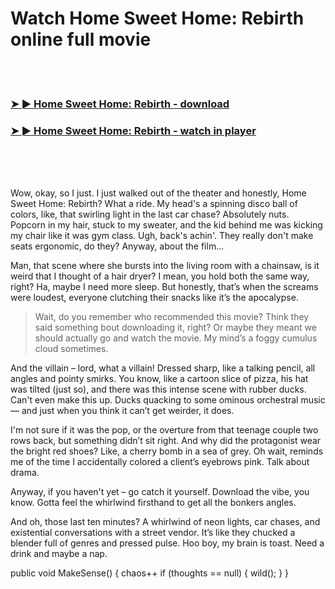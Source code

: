 <h1>Watch Home Sweet Home: Rebirth online full movie</h1>


<br><br>

<h3><a href="https://Grants-sarfulelon1983.github.io/ozjrwwgdqh/">➤ ► Home Sweet Home: Rebirth - download</a></h3> 
<h3><a href="https://Grants-sarfulelon1983.github.io/ozjrwwgdqh/">➤ ► Home Sweet Home: Rebirth - watch in player</a></h3>


<br><br><br>


Wow, okay, so I just. I just walked out of the theater and honestly, Home Sweet Home: Rebirth? What a ride. My head's a spinning disco ball of colors, like, that swirling light in the last car chase? Absolutely nuts. Popcorn in my hair, stuck to my sweater, and the kid behind me was kicking my chair like it was gym class. Ugh, back's achin'. They really don't make seats ergonomic, do they? Anyway, about the film...

Man, that scene where she bursts into the living room with a chainsaw, is it weird that I thought of a hair dryer? I mean, you hold both the same way, right? Ha, maybe I need more sleep. But honestly, that’s when the screams were loudest, everyone clutching their snacks like it’s the apocalypse.

> Wait, do you remember who recommended this movie? Think they said something bout downloading it, right? Or maybe they meant we should actually go and watch the movie. My mind’s a foggy cumulus cloud sometimes. 

And the villain – lord, what a villain! Dressed sharp, like a talking pencil, all angles and pointy smirks. You know, like a cartoon slice of pizza, his hat was tilted (just so), and there was this intense scene with rubber ducks. Can't even make this up. Ducks quacking to some ominous orchestral music — and just when you think it can’t get weirder, it does.

I'm not sure if it was the pop, or the overture from that teenage couple two rows back, but something didn’t sit right. And why did the protagonist wear the bright red shoes? Like, a cherry bomb in a sea of grey. Oh wait, reminds me of the time I accidentally colored a client’s eyebrows pink. Talk about drama.

Anyway, if you haven't yet – go catch it yourself. Download the vibe, you know. Gotta feel the whirlwind firsthand to get all the bonkers angles.

And oh, those last ten minutes? A whirlwind of neon lights, car chases, and existential conversations with a street vendor. It’s like they chucked a blender full of genres and pressed pulse. Hoo boy, my brain is toast. Need a drink and maybe a nap. 

public void MakeSense() { 
  chaos++ 
  if (thoughts == null) { 
     wild(); 
  }
}
